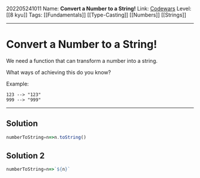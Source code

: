 202205241011
Name: **Convert a Number to a String!**
Link: [Codewars](https://www.codewars.com/kata/5265326f5fda8eb1160004c8)
Level: [[8 kyu]]
Tags: [[Fundamentals]] [[Type-Casting]] [[Numbers]] [[Strings]]

---

# Convert a Number to a String!

We need a function that can transform a number into a string.

What ways of achieving this do you know?

Example:

```
123 --> "123"
999 --> "999"
```

---

## Solution

``` javascript
numberToString=n=>n.toString()
```

## Solution 2

``` javascript
numberToString=n=>`${n}`
```